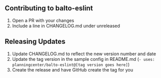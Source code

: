 ## Contributing to balto-eslint

1. Open a PR with your changes
2. Include a line in CHANGELOG.md under unreleased

## Releasing Updates

1. Update CHANGELOG.md to reflect the new version number and date
2. Update the tag version in the sample config in README.md (`- uses: planningcenter/balto-eslint@[tag version goes here]`)
3. Create the release and have GitHub create the tag for you
